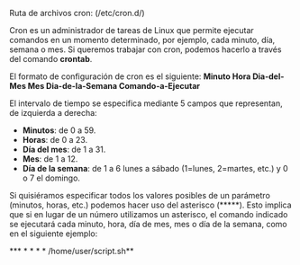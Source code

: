 Ruta de archivos cron:  (/etc/cron.d/)

Cron es un administrador de tareas de Linux que permite ejecutar comandos en un momento determinado, por ejemplo, cada minuto, día, semana o mes. Si queremos trabajar con cron, podemos hacerlo a través del comando **crontab**.

El formato de configuración de cron es el siguiente: **Minuto Hora Dia-del-Mes Mes Dia-de-la-Semana Comando-a-Ejecutar**

El intervalo de tiempo se especifica mediante 5 campos que representan, de izquierda a derecha:

- **Minutos**: de 0 a 59.
- **Horas**: de 0 a 23.
- **Día del mes**: de 1 a 31.
- **Mes**: de 1 a 12.
- **Día de la semana**: de 1 a 6 lunes a sábado (1=lunes, 2=martes, etc.) y 0 o 7 el domingo.

Si quisiéramos especificar todos los valores posibles de un parámetro (minutos, horas, etc.) podemos hacer uso del asterisco (*****). Esto implica que si en lugar de un número utilizamos un asterisco, el comando indicado se ejecutará cada minuto, hora, día de mes, mes o día de la semana, como en el siguiente ejemplo:

*** * * * * /home/user/script.sh**

